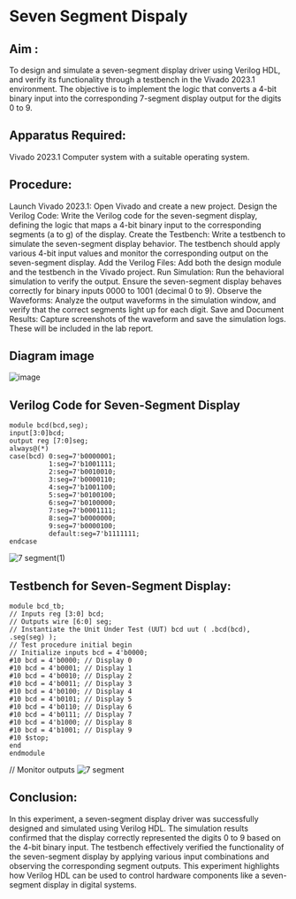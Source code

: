 # Seven Segment Dispaly
## Aim :
To design and simulate a seven-segment display driver using Verilog HDL, and verify its functionality through a testbench in the Vivado 2023.1 environment. The objective is to implement the logic that converts a 4-bit binary input into the corresponding 7-segment display output for the digits 0 to 9.

## Apparatus Required:
Vivado 2023.1 Computer system with a suitable operating system.

## Procedure:
Launch Vivado 2023.1:
Open Vivado and create a new project. Design the Verilog Code:
Write the Verilog code for the seven-segment display, defining the logic that maps a 4-bit binary input to the corresponding segments (a to g) of the display. Create the Testbench:
Write a testbench to simulate the seven-segment display behavior. The testbench should apply various 4-bit input values and monitor the corresponding output on the seven-segment display. Add the Verilog Files:
Add both the design module and the testbench in the Vivado project. Run Simulation:
Run the behavioral simulation to verify the output. Ensure the seven-segment display behaves correctly for binary inputs 0000 to 1001 (decimal 0 to 9). Observe the Waveforms:
Analyze the output waveforms in the simulation window, and verify that the correct segments light up for each digit. Save and Document Results:
Capture screenshots of the waveform and save the simulation logs. These will be included in the lab report.

## Diagram image
![image](https://github.com/user-attachments/assets/1ec6bbe4-8fe1-4a67-aa18-1ba890cb5d53)
## Verilog Code for Seven-Segment Display
```
module bcd(bcd,seg); 
input[3:0]bcd;
output reg [7:0]seg;
always@(*) 
case(bcd) 0:seg=7'b0000001;
          1:seg=7'b1001111;
          2:seg=7'b0010010; 
          3:seg=7'b0000110; 
          4:seg=7'b1001100;
          5:seg=7'b0100100;
          6:seg=7'b0100000;
          7:seg=7'b0001111;
          8:seg=7'b0000000;
          9:seg=7'b0000100; 
          default:seg=7'b1111111;
endcase
```
![7 segment(1)](https://github.com/user-attachments/assets/20e0fb49-9592-441f-b441-beb9d4e64c8e)
## Testbench for Seven-Segment Display:
```
module bcd_tb; 
// Inputs reg [3:0] bcd;
// Outputs wire [6:0] seg;
// Instantiate the Unit Under Test (UUT) bcd uut ( .bcd(bcd), .seg(seg) );
// Test procedure initial begin 
// Initialize inputs bcd = 4'b0000;
#10 bcd = 4'b0000; // Display 0
#10 bcd = 4'b0001; // Display 1
#10 bcd = 4'b0010; // Display 2
#10 bcd = 4'b0011; // Display 3
#10 bcd = 4'b0100; // Display 4
#10 bcd = 4'b0101; // Display 5
#10 bcd = 4'b0110; // Display 6
#10 bcd = 4'b0111; // Display 7
#10 bcd = 4'b1000; // Display 8
#10 bcd = 4'b1001; // Display 9
#10 $stop;
end
endmodule
```
// Monitor outputs
![7 segment](https://github.com/user-attachments/assets/db831b50-9dc4-41e4-84ca-56cfcce661d9)
## Conclusion:
In this experiment, a seven-segment display driver was successfully designed and simulated using Verilog HDL. The simulation results confirmed that the display correctly represented the digits 0 to 9 based on the 4-bit binary input. The testbench effectively verified the functionality of the seven-segment display by applying various input combinations and observing the corresponding segment outputs. This experiment highlights how Verilog HDL can be used to control hardware components like a seven-segment display in digital systems.
